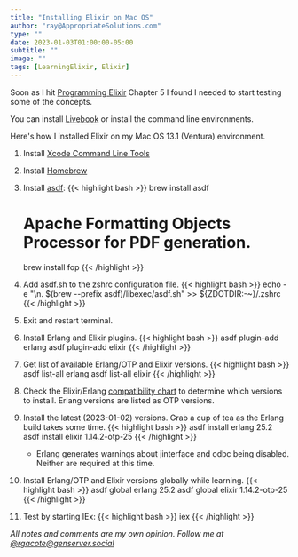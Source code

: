 ```yaml
---
title: "Installing Elixir on Mac OS"
author: "ray@AppropriateSolutions.com"
type: ""
date: 2023-01-03T01:00:00-05:00
subtitle: ""
image: ""
tags: [LearningElixir, Elixir]
---
```


Soon as I hit [Programming Elixir](https://pragprog.com/titles/elixir16/programming-elixir-1-6/)
Chapter 5 I found I needed to start testing some of the concepts.

You can install [Livebook](https://livebook.dev/#install) or install the command line environments.

Here's how I installed Elixir on my Mac OS 13.1 (Ventura) environment.

<!--more-->

1) Install [Xcode Command Line Tools](https://mac.install.guide/commandlinetools/4.html)
1) Install [Homebrew](https://brew.sh/)

1) Install [asdf](https://asdf-vm.com/):
   {{< highlight bash >}}
   brew install asdf
   # Apache Formatting Objects Processor for PDF generation.
   brew install fop
   {{< /highlight >}}

1) Add asdf.sh to the zshrc configuration file.
   {{< highlight bash >}}
   echo -e "\n. $(brew --prefix asdf)/libexec/asdf.sh" >> ${ZDOTDIR:-~}/.zshrc
   {{< /highlight >}}

1) Exit and restart terminal.

1) Install Erlang and Elixir plugins.
   {{< highlight bash >}}
   asdf plugin-add erlang
   asdf plugin-add elixir
   {{< /highlight >}}

1) Get list of available Erlang/OTP and Elixir versions.
   {{< highlight bash >}}
   asdf list-all erlang
   asdf list-all elixir
   {{< /highlight >}}

1) Check the Elixir/Erlang [compatibility chart](https://hexdocs.pm/elixir/compatibility-and-deprecations.html#compatibility-between-elixir-and-erlang-otp)
to determine which versions to install.
   Erlang versions are listed as OTP versions.

1) Install the latest (2023-01-02) versions.
   Grab a cup of tea as the Erlang build takes some time.
   {{< highlight bash >}}
   asdf install erlang 25.2
   asdf install elixir 1.14.2-otp-25
   {{< /highlight >}}

   * Erlang generates warnings about jinterface and odbc being disabled.
     Neither are required at this time.

1) Install Erlang/OTP and Elixir versions globally while learning.
   {{< highlight bash >}}
   asdf global erlang 25.2
   asdf global elixir 1.14.2-otp-25
   {{< /highlight >}}

1) Test by starting IEx:
   {{< highlight bash >}}
   iex
   {{< /highlight >}}

_All notes and comments are my own opinion. Follow me at [@rgacote@genserver.social](https://genserver.social/rgacote)_
